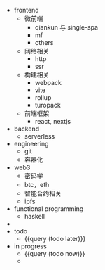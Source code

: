 - frontend
	- 微前端
		- qiankun 与 single-spa
		- mf
		- others
	- 网络相关
		- http
		- ssr
	- 构建相关
		- webpack
		- vite
		- rollup
		- turopack
	- 前端框架
		- react, nextjs
- backend
	- serverless
- engineering
	- git
	- 容器化
- web3
	- 密码学
	- btc，eth
	- 智能合约相关
	- ipfs
- functional programming
	- haskell
-
- todo
	- {{query (todo later)}}
- in progress
	- {{query (todo now)}}
	-